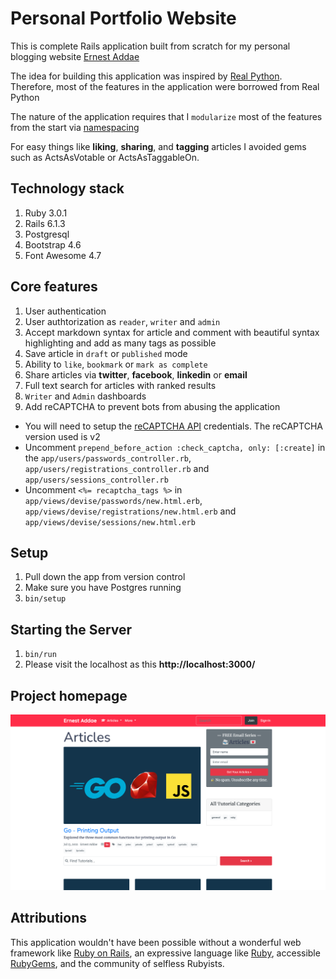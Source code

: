 # Personal Portfolio Website

This is complete Rails application built from scratch for my personal blogging website [Ernest Addae](https://www.earnestaddae.me)

The idea for building this application was inspired by [Real Python](https://realpython.com/). Therefore, most of the features in the application were borrowed from Real Python

The nature of the application requires that I `modularize` most of the features from the start via [namespacing](https://guides.rubyonrails.org/routing.html#controller-namespaces-and-routing)

For easy things like **liking**, **sharing**, and **tagging** articles I avoided gems such as ActsAsVotable or ActsAsTaggableOn.

## Technology stack
1. Ruby 3.0.1
2. Rails 6.1.3
3. Postgresql
4. Bootstrap 4.6
5. Font Awesome 4.7

## Core features
1. User authentication 
2. User authtorization as `reader`, `writer` and `admin`
3. Accept markdown syntax for article and comment with beautiful syntax highlighting and add as many tags as possible
4. Save article in `draft` or `published` mode
5. Ability to `like`, `bookmark` or `mark as complete`
6. Share articles via __twitter__, __facebook__, __linkedin__ or __email__
7. Full text search for articles with ranked results
8. `Writer` and `Admin` dashboards
9. Add reCAPTCHA to prevent bots from abusing the application 
  - You will need to setup the [reCAPTCHA API](https://www.google.com/recaptcha/about/) credentials. The reCAPTCHA version used is v2
  - Uncomment `prepend_before_action :check_captcha, only: [:create]` in the `app/users/passwords_controller.rb`, `app/users/registrations_controller.rb` and ``app/users/sessions_controller.rb``
  - Uncomment `<%= recaptcha_tags %>` in `app/views/devise/passwords/new.html.erb`, `app/views/devise/registrations/new.html.erb` and `app/views/devise/sessions/new.html.erb`

## Setup

1. Pull down the app from version control
2. Make sure you have Postgres running
3. `bin/setup`

## Starting the Server

1. `bin/run`
2. Please visit the localhost as this **http://localhost:3000/**

## Project homepage
![Personal Blog](https://github.com/earnestaddae/ernestaddae/blob/main/app/assets/images/blog.png)

## Attributions
This application wouldn't have been possible without a wonderful web framework like [Ruby on Rails](https://rubyonrails.org/), an expressive language like [Ruby](https://www.ruby-lang.org/en/), accessible [RubyGems](https://rubygems.org/), and the community of selfless Rubyists.

